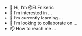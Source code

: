 - 👋 Hi, I’m @ELFnikeric
- 👀 I’m interested in ...
- 🌱 I’m currently learning ...
- 💞️ I’m looking to collaborate on ...
- 📫 How to reach me ...

<!---
ELFnikeric/ELFnikeric is a ✨ special ✨ repository because its `README.md` (this file) appears on your GitHub profile.
You can click the Preview link to take a look at your changes.
--->
